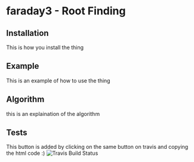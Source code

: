 # faraday3 - Root Finding 

## Installation 
This is how you install the thing

## Example 
This is an example of how to use the thing

## Algorithm 
this is an explaination of the algorithm 


## Tests
This button is added by clicking on the same button on travis and copying the html code :) 
![Travis Build Status](https://travis-ci.org/Scottmar93/faraday3.svg?branch=master)
